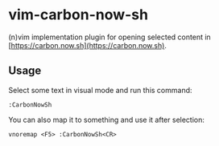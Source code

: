 # vim-carbon-now-sh

(n)vim implementation plugin for opening selected content in [https://carbon.now.sh](https://carbon.now.sh).


## Usage

Select some text in visual mode and run this command:
```vimL
:CarbonNowSh
```

You can also map it to something and use it after selection:

```vimL
vnoremap <F5> :CarbonNowSh<CR>
```
